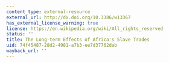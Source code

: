 ```yaml
---
content_type: external-resource
external_url: http://dx.doi.org/10.3386/w13367
has_external_license_warning: true
license: https://en.wikipedia.org/wiki/All_rights_reserved
status: ''
title: The Long-term Effects of Africa's Slave Trades
uid: 74f45487-28d2-4981-a7b3-ee7d37762dab
wayback_url: ''
---
```

